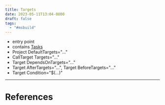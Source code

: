 ```yaml
---
title: Targets
date: 2023-05-11T13:04-0800
draft: false
tags:
  - "#msbuild"
---
```


- entry point
- contains [Tasks](/notes/computer/microsoft/msbuild/tasks)
- Project DefaultTargets="..."
- CallTarget Targets="..."
- Target DependsOnTargets="..."
- Target AfterTargets="...", Target BeforeTargets="..."
- Target Condition="$(...)"

---
# References
